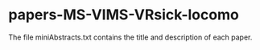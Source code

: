 # papers-MS-VIMS-VRsick-locomo

The file miniAbstracts.txt contains the title and description of each paper.
